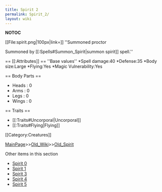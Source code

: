 ```yaml
---
title: Spirit 2
permalink: Spirit_2/
layout: wiki
---
```

__NOTOC__

[[File:spirit.png|100px|link=]] ''Summoned proctor

Summoned by [[:Spells#Summon_Spirit|summon spirit]] spell.''

== [[:Attributes]] ==
''Base values''
*Spell damage:40
*Defense:35
*Body size:Large
*Flying:Yes
*Magic Vulnerability:Yes

== Body Parts ==
* Heads : 0
* Arms : 0
* Legs : 0
* Wings : 0

== Traits ==
* [[:Traits#Uncorporal|Uncorporal]]
* [[:Traits#Flying|Flying]]

[[Category:Creatures]]

[MainPage](/keeperrl_wiki/ "wikilink")>>[Old_Wiki](/keeperrl_wiki/Old_Wiki "wikilink")>>[Old_Spirit](/keeperrl_wiki/Old_Spirit "wikilink")

Other items in this section
-    [Spirit 0](/keeperrl_wiki/Spirit_0 "wikilink")
-    [Spirit 1](/keeperrl_wiki/Spirit_1 "wikilink")
-    [Spirit 3](/keeperrl_wiki/Spirit_3 "wikilink")
-    [Spirit 4](/keeperrl_wiki/Spirit_4 "wikilink")
-    [Spirit 5](/keeperrl_wiki/Spirit_5 "wikilink")
